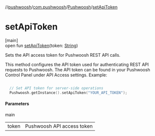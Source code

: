 //[pushwoosh](../../../index.md)/[com.pushwoosh](../index.md)/[Pushwoosh](index.md)/[setApiToken](set-api-token.md)

# setApiToken

[main]\
open fun [setApiToken](set-api-token.md)(token: [String](https://developer.android.com/reference/kotlin/java/lang/String.html))

Sets the API access token for Pushwoosh REST API calls. 

 This method configures the API token used for authenticating REST API requests to Pushwoosh. The API token can be found in your Pushwoosh Control Panel under API Access settings.  Example: 

```kotlin

  // Set API token for server-side operations
  Pushwoosh.getInstance().setApiToken("YOUR_API_TOKEN");

```

#### Parameters

main

| | |
|---|---|
| token | Pushwoosh API access token |
